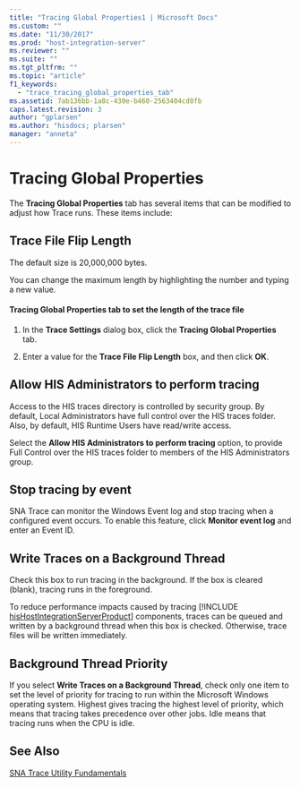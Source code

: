 ```yaml
---
title: "Tracing Global Properties1 | Microsoft Docs"
ms.custom: ""
ms.date: "11/30/2017"
ms.prod: "host-integration-server"
ms.reviewer: ""
ms.suite: ""
ms.tgt_pltfrm: ""
ms.topic: "article"
f1_keywords: 
  - "trace_tracing_global_properties_tab"
ms.assetid: 7ab136bb-1a8c-430e-b460-2563404cd8fb
caps.latest.revision: 3
author: "gplarsen"
ms.author: "hisdocs; plarsen"
manager: "anneta"
---
```

# Tracing Global Properties
The **Tracing Global Properties** tab has several items that can be modified to adjust how Trace runs. These items include:  
  
## Trace File Flip Length  
 The default size is 20,000,000 bytes.  
  
 You can change the maximum length by highlighting the number and typing a new value.  
  
#### Tracing Global Properties tab to set the length of the trace file  
  
1.  In the **Trace Settings** dialog box, click the **Tracing Global Properties** tab.  
  
2.  Enter a value for the **Trace File Flip Length** box, and then click **OK**.  
  
## Allow HIS Administrators to perform tracing  
 Access to the HIS traces directory is controlled by security group. By default, Local Administrators have full control over the HIS traces folder. Also, by default, HIS Runtime Users have read/write access.  
  
 Select the **Allow HIS Administrators to perform tracing** option, to provide Full Control over the HIS traces folder to members of the HIS Administrators group.  
  
## Stop tracing by event  
 SNA Trace can monitor the Windows Event log and stop tracing when a configured event occurs. To enable this feature, click **Monitor event log** and enter an Event ID.  
  
## Write Traces on a Background Thread  
 Check this box to run tracing in the background. If the box is cleared (blank), tracing runs in the foreground.  
  
 To reduce performance impacts caused by tracing [!INCLUDE [hisHostIntegrationServerProduct](../includes/hishostintegrationserverproduct-md.md)] components, traces can be queued and written by a background thread when this box is checked. Otherwise, trace files will be written immediately.  
  
## Background Thread Priority  
 If you select **Write Traces on a Background Thread**, check only one item to set the level of priority for tracing to run within the Microsoft Windows operating system. Highest gives tracing the highest level of priority, which means that tracing takes precedence over other jobs. Idle means that tracing runs when the CPU is idle.  
  
## See Also  
 [SNA Trace Utility Fundamentals](../core/sna-trace-utility-fundamentals1.md)